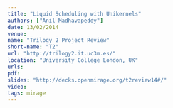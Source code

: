 ```yaml
---
title: "Liquid Scheduling with Unikernels"
authors: ["Anil Madhavapeddy"]
date: 13/02/2014
venue:
name: "Trilogy 2 Project Review"
short-name: "T2"
url: "http://trilogy2.it.uc3m.es/"
location: "University College London, UK"
urls:
pdf:
slides: "http://decks.openmirage.org/t2review14#/"
video:
tags: mirage
---
```

